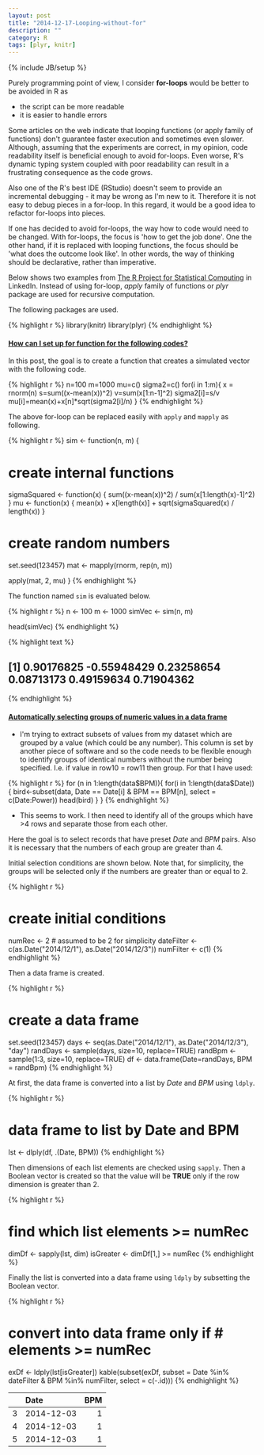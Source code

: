 ```yaml
---
layout: post
title: "2014-12-17-Looping-without-for"
description: ""
category: R
tags: [plyr, knitr]
---
```

{% include JB/setup %}

Purely programming point of view, I consider **for-loops** would be better to be avoided in R as 
* the script can be more readable 
* it is easier to handle errors 

Some articles on the web indicate that looping functions (or apply family of functions) don't guarantee faster execution and sometimes even slower. Although, assuming that the experiments are correct, in my opinion, code readability itself is beneficial enough to avoid for-loops. Even worse, R's dynamic typing system coupled with poor readability can result in a frustrating consequence as the code grows. 

Also one of the R's best IDE (RStudio) doesn't seem to provide an incremental debugging - it may be wrong as I'm new to it. Therefore it is not easy to debug pieces in a for-loop. In this regard, it would be a good idea to refactor for-loops into pieces. 

If one has decided to avoid for-loops, the way how to code would need to be changed. With for-loops, the focus is 'how to get the job done'. One the other hand, if it is replaced with looping functions, the focus should be 'what does the outcome look like'. In other words, the way of thinking should be declarative, rather than imperative.

Below shows two examples from [The R Project for Statistical Computing](http://www.linkedin.com/groups/R-Project-Statistical-Computing-77616?home=&gid=77616&trk=anet_ug_hm) in LinkedIn. Instead of using for-loop, _apply_ family of functions or _plyr_ package are used for recursive computation.

The following packages are used.


{% highlight r %}
library(knitr)
library(plyr)
{% endhighlight %}

#### [How can I set up for function for the following codes?](http://www.linkedin.com/groups/How-can-I-set-up-77616.S.5944557854001238016?trk=groups_search_item_list-0-b-ttl&goback=%2Egna_77616)

In this post, the goal is to create a function that creates a simulated vector with the following code.


{% highlight r %}
n=100
m=1000
mu=c()
sigma2=c()
for(i in 1:m){
  x = rnorm(n)
  s=sum((x-mean(x))^2)
  v=sum(x[1:n-1]^2)
  sigma2[i]=s/v
  mu[i]=mean(x)+x[n]*sqrt(sigma2[i]/n) 
}
{% endhighlight %}

The above for-loop can be replaced easily with `apply` and `mapply` as following.


{% highlight r %}
sim <- function(n, m) {
  # create internal functions
  sigmaSquared <- function(x) {
    sum((x-mean(x))^2) / sum(x[1:length(x)-1]^2)
  }
  mu <- function(x) {
    mean(x) + x[length(x)] + sqrt(sigmaSquared(x) / length(x))
  }
  
  # create random numbers
  set.seed(123457)
  mat <- mapply(rnorm, rep(n, m))
  
  apply(mat, 2, mu)
}
{% endhighlight %}

The function named `sim` is evaluated below.


{% highlight r %}
n <- 100
m <- 1000
simVec <- sim(n, m)

head(simVec)
{% endhighlight %}



{% highlight text %}
## [1]  0.90176825 -0.55948429  0.23258654  0.08713173  0.49159634  0.71904362
{% endhighlight %}

#### [Automatically selecting groups of numeric values in a data frame](http://www.linkedin.com/groups/Automatically-selecting-groups-numeric-values-77616.S.5950288359975899139?trk=groups_followed_item_list-0-b-ttl)

* I'm trying to extract subsets of values from my dataset which are grouped by a value (which could be any number). This column is set by another piece of software and so the code needs to be flexible enough to identify groups of identical numbers without the number being specified. I.e. if value in row10 = row11 then group. For that I have used:


{% highlight r %}
for (n in 1:length(data$BPM)){
  for(i in 1:length(data$Date)){
    bird<-subset(data, Date == Date[i] & BPM == BPM[n], select = c(Date:Power))
    head(bird)
  }
}
{% endhighlight %}

* This seems to work. I then need to identify all of the groups which have >4 rows and separate those from each other.

Here the goal is to select records that have preset _Date_ and _BPM_ pairs. Also it is necessary that the numbers of each group are greater than 4.

Initial selection conditions are shown below. Note that, for simplicity, the groups will be selected only if the numbers are greater than or equal to 2.


{% highlight r %}
# create initial conditions
numRec <- 2 # assumed to be 2 for simplicity
dateFilter <- c(as.Date("2014/12/1"), as.Date("2014/12/3"))
numFilter <- c(1)
{% endhighlight %}

Then a data frame is created.


{% highlight r %}
# create a data frame
set.seed(123457) 
days <- seq(as.Date("2014/12/1"), as.Date("2014/12/3"), "day") 
randDays <- sample(days, size=10, replace=TRUE) 
randBpm <- sample(1:3, size=10, replace=TRUE) 
df <- data.frame(Date=randDays, BPM = randBpm) 
{% endhighlight %}

At first, the data frame is converted into a list by _Date_ and _BPM_ using `ldply`.


{% highlight r %}
# data frame to list by Date and BPM
lst <- dlply(df, .(Date, BPM))
{% endhighlight %}

Then dimensions of each list elements are checked using `sapply`. Then a Boolean vector is created so that the value will be **TRUE** only if the row dimension is greater than 2.


{% highlight r %}
# find which list elements >= numRec
dimDf <- sapply(lst, dim)
isGreater <- dimDf[1,] >= numRec
{% endhighlight %}

Finally the list is converted into a data frame using `ldply` by subsetting the Boolean vector.


{% highlight r %}
# convert into data frame only if # elements >= numRec
exDf <- ldply(lst[isGreater])
kable(subset(exDf, subset = Date %in% dateFilter & BPM %in% numFilter, select = c(-.id)))
{% endhighlight %}



|   |Date       | BPM|
|:--|:----------|---:|
|3  |2014-12-03 |   1|
|4  |2014-12-03 |   1|
|5  |2014-12-03 |   1|
